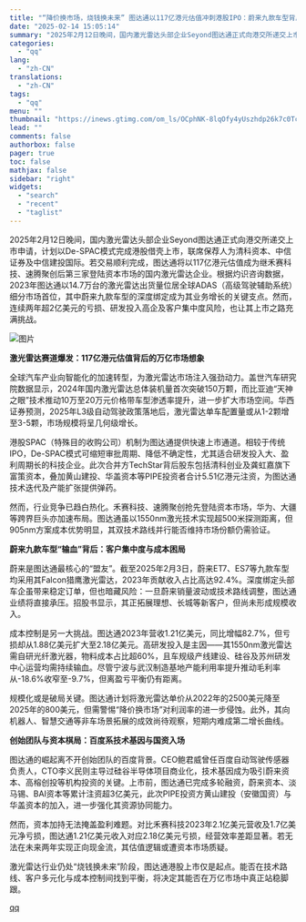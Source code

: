 ```yaml
---
title: "“降价换市场，烧钱换未来” 图达通以117亿港元估值冲刺港股IPO：蔚来九款车型背后的激光雷达霸主隐忧何在？"
date: "2025-02-14 15:05:14"
summary: "2025年2月12日晚间，国内激光雷达头部企业Seyond图达通正式向港交所递交上市申请，计划以De..."
categories:
  - "qq"
lang:
  - "zh-CN"
translations:
  - "zh-CN"
tags:
  - "qq"
menu: ""
thumbnail: "https://inews.gtimg.com/om_ls/OCphNK-8lqOfy4yUszhdp26k7c0TcC7XFzBjKVNwOS3kMAA_640360/0"
lead: ""
comments: false
authorbox: false
pager: true
toc: false
mathjax: false
sidebar: "right"
widgets:
  - "search"
  - "recent"
  - "taglist"
---
```


2025年2月12日晚间，国内激光雷达头部企业Seyond图达通正式向港交所递交上市申请，计划以De-SPAC模式完成港股借壳上市，联席保荐人为清科资本、中信证券及中信建投国际。若交易顺利完成，图达通将以117亿港元估值成为继禾赛科技、速腾聚创后第三家登陆资本市场的国内激光雷达企业。根据灼识咨询数据，2023年图达通以14.7万台的激光雷达出货量位居全球ADAS（高级驾驶辅助系统）细分市场首位，其中蔚来九款车型的深度绑定成为其业务增长的关键支点。然而，连续两年超2亿美元的亏损、研发投入高企及客户集中度风险，也让其上市之路充满挑战。

![图片](https://inews.gtimg.com/om_bt/OgwAGP97JDOdVwVuBb1c64jZEXzuyA01DjRWPFtaivIFUAA/641)

**激光雷达赛道爆发：117亿港元估值背后的万亿市场想象**

全球汽车产业向智能化的加速转型，为激光雷达市场注入强劲动力。盖世汽车研究院数据显示，2024年国内激光雷达总体装机量首次突破150万颗，而比亚迪“天神之眼”技术推动10万至20万元价格带车型渗透率提升，进一步扩大市场空间。华西证券预测，2025年L3级自动驾驶政策落地后，激光雷达单车配置量或从1-2颗增至3-5颗，市场规模将呈几何级增长。

港股SPAC（特殊目的收购公司）机制为图达通提供快速上市通道。相较于传统IPO，De-SPAC模式可缩短审批周期、降低不确定性，尤其适合研发投入大、盈利周期长的科技企业。此次合并方TechStar背后股东包括清科创业及龚虹嘉旗下富策资本，叠加黄山建投、华盖资本等PIPE投资者合计5.51亿港元注资，为图达通技术迭代及产能扩张提供弹药。

然而，行业竞争已趋白热化。禾赛科技、速腾聚创抢先登陆资本市场，华为、大疆等跨界巨头亦加速布局。图达通虽以1550nm激光技术实现超500米探测距离，但905nm方案成本优势明显，其双技术路线并行能否维持市场份额仍需验证。

**蔚来九款车型“输血”背后：客户集中度与成本困局**

蔚来是图达通最核心的“盟友”。截至2025年2月3日，蔚来ET7、ES7等九款车型均采用其Falcon猎鹰激光雷达，2023年贡献收入占比高达92.4%。深度绑定头部车企虽带来稳定订单，但也暗藏风险：一旦蔚来销量波动或技术路线调整，图达通业绩将直接承压。招股书显示，其正拓展理想、长城等新客户，但尚未形成规模收入。

成本控制是另一大挑战。图达通2023年营收1.21亿美元，同比增幅82.7%，但亏损却从1.88亿美元扩大至2.18亿美元。高研发投入是主因——其1550nm激光雷达需自研光纤激光器，物料成本占比超60%，且车规级产线建设、硅谷及苏州研发中心运营均需持续输血。尽管宁波与武汉制造基地产能利用率提升推动毛利率从-18.6%收窄至-9.7%，但离盈亏平衡仍有距离。

规模化或是破局关键。图达通计划将激光雷达单价从2022年的2500美元降至2025年的800美元，但需警惕“降价换市场”对利润率的进一步侵蚀。此外，其向机器人、智慧交通等非车场景拓展的成效尚待观察，短期内难成第二增长曲线。

**创始团队与资本棋局：百度系技术基因与国资入场**

图达通的崛起离不开创始团队的百度背景。CEO鲍君威曾任百度自动驾驶传感器负责人，CTO李义民则主导过硅谷半导体项目商业化，技术基因成为吸引蔚来资本、高榕创投等机构投资的关键。上市前，图达通已完成多轮融资，蔚来资本、淡马锡、BAI资本等累计注资超3亿美元，此次PIPE投资方黄山建投（安徽国资）与华盖资本的加入，进一步强化其资源协同能力。

然而，资本加持无法掩盖盈利难题。对比禾赛科技2023年2.1亿美元营收及1.7亿美元净亏损，图达通1.21亿美元收入对应2.18亿美元亏损，经营效率差距显著。若无法在未来两年实现正向现金流，其估值逻辑或遭资本市场质疑。

激光雷达行业仍处“烧钱换未来”阶段，图达通港股上市仅是起点。能否在技术路线、客户多元化与成本控制间找到平衡，将决定其能否在万亿市场中真正站稳脚跟。

[qq](https://new.qq.com/rain/a/20250214A0570800)
